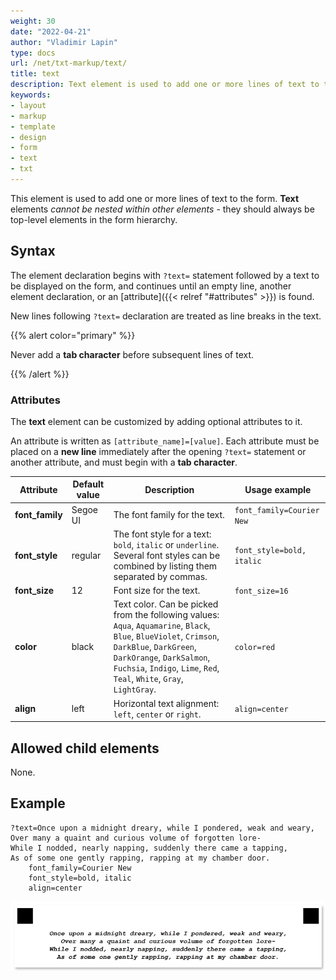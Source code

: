 ```yaml
---
weight: 30
date: "2022-04-21"
author: "Vladimir Lapin"
type: docs
url: /net/txt-markup/text/
title: text
description: Text element is used to add one or more lines of text to the form.
keywords:
- layout
- markup
- template
- design
- form
- text
- txt
---
```


This element is used to add one or more lines of text to the form. **Text** elements _cannot be nested within other elements_ - they should always be top-level elements in the form hierarchy.

## Syntax

The element declaration begins with `?text=` statement followed by a text to be displayed on the form, and continues until an empty line, another element declaration, or an [attribute]({{< relref "#attributes" >}}) is found.

New lines following `?text=` declaration are treated as line breaks in the text.

{{% alert color="primary" %}} 

Never add a **tab character** before subsequent lines of text.

{{% /alert %}}

### Attributes

The **text** element can be customized by adding optional attributes to it.

An attribute is written as `[attribute_name]=[value]`. Each attribute must be placed on a **new line** immediately after the opening `?text=` statement or another attribute, and must begin with a **tab character**.

Attribute | Default value | Description | Usage example
--------- | ------------- | ----------- | -------------
**font_family** | Segoe UI | The font family for the text. | `font_family=Courier New`
**font_style** | regular | The font style for a text: `bold`, `italic` or `underline`.<br />Several font styles can be combined by listing them separated by commas. | `font_style=bold, italic`
**font_size** | 12 | Font size for the text. | `font_size=16`
**color** | black | Text color. Can be picked from the following values: `Aqua`, `Aquamarine`, `Black`, `Blue`, `BlueViolet`, `Crimson`, `DarkBlue`, `DarkGreen`, `DarkOrange`, `DarkSalmon`, `Fuchsia`, `Indigo`, `Lime`, `Red`, `Teal`, `White`, `Gray`, `LightGray`. | `color=red`
**align** | left | Horizontal text alignment: `left`, `center` or `right`. | `align=center`

## Allowed child elements

None.

## **Example**

```
?text=Once upon a midnight dreary, while I pondered, weak and weary,
Over many a quaint and curious volume of forgotten lore-
While I nodded, nearly napping, suddenly there came a tapping,
As of some one gently rapping, rapping at my chamber door.
	font_family=Courier New
	font_style=bold, italic
	align=center
```

![Text](text.png)
